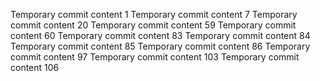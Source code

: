Temporary commit content 1
Temporary commit content 7
Temporary commit content 20
Temporary commit content 59
Temporary commit content 60
Temporary commit content 83
Temporary commit content 84
Temporary commit content 85
Temporary commit content 86
Temporary commit content 97
Temporary commit content 103
Temporary commit content 106
